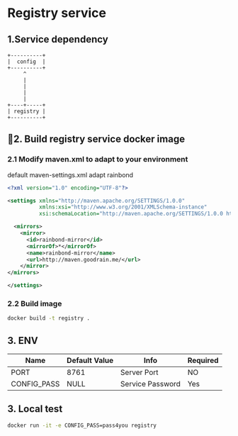 # Registry service

## 1.Service dependency

```
+----------+
|  config  |
+----------+
     ^
     |
     |
     |
     |
+----+-----+
| registry |
+----------+
```

## 2. Build registry service docker image

### 2.1 Modify maven.xml to adapt to your environment

default maven-settings.xml adapt rainbond
```xml
<?xml version="1.0" encoding="UTF-8"?>

<settings xmlns="http://maven.apache.org/SETTINGS/1.0.0"
          xmlns:xsi="http://www.w3.org/2001/XMLSchema-instance"
          xsi:schemaLocation="http://maven.apache.org/SETTINGS/1.0.0 http://maven.apache.org/xsd/settings-1.0.0.xsd">

  <mirrors>
    <mirror>
      <id>rainbond-mirror</id>
      <mirrorOf>*</mirrorOf>
      <name>rainbond-mirror</name>
      <url>http://maven.goodrain.me/</url>
    </mirror>
</mirrors>

</settings>

```

### 2.2 Build image

```bash
docker build -t registry .
```

## 3. ENV

| Name |Default Value |Info|Required|
|---------|-------------|-------|--------|
| PORT |8761| Server Port| NO |
| CONFIG_PASS| NULL | Service Password|Yes|

## 3. Local test

```bash
docker run -it -e CONFIG_PASS=pass4you registry
```

